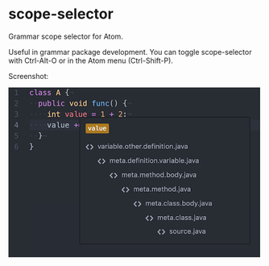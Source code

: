 # scope-selector
Grammar scope selector for Atom.

Useful in grammar package development.
You can toggle scope-selector with Ctrl-Alt-O or in the Atom menu (Ctrl-Shift-P).

Screenshot:

![./image.png](./image.png)
